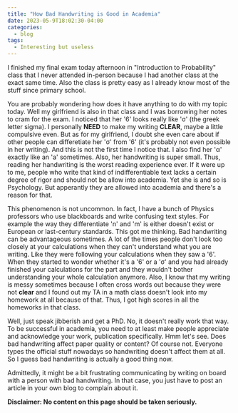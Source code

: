 ```yaml
---
title: "How Bad Handwriting is Good in Academia"
date: 2023-05-9T18:02:30-04:00
categories:
  - blog
tags:
  - Interesting but useless 
---
```


I finished my final exam today afternoon in "Introduction to Probability" class that I never attended in-person because I had another class at the exact same time. Also the class is pretty easy as I already know most of the stuff since primary school. 

You are probably wondering how does it have anything to do with my topic today. Well my girlfriend is also in that class and I was borrowing her notes to cram for the exam. I noticed that her '6' looks really like '&sigma;' (the greek letter sigma). I personally **NEED** to make my writing **CLEAR**, maybe a little compulsive even. But as for my girlfriend, I doubt she even care about if other people can differetiate her '&sigma;' from '6' (it's probably not even possible in her writing). And this is not the first time I notice that. I also find her '&alpha;' exactly like an 'a' sometimes. Also, her handwriting is super small. Thus, reading her handwriting is the worst reading experience ever. If it were up to me, people who write that kind of indifferentiable text lacks a certain degree of rigor and should not be allow into academia. Yet she is and so is Psychology. But apperantly they are allowed into academia and there's a reason for that.

This phenomenon is not uncommon. In fact, I have a bunch of Physics professors who use blackboards and write confusing text styles. For example the way they differentiate 'n' and 'm' is either doesn't exist or European or last-century standards. This got me thinking. Bad handwriting can be advantageous sometimes. A lot of the times people don't look too closely at your calculations when they can't understand what you are writing. Like they were following your calculations when they saw a '6'. When they started to wonder whether it's a '6' or a '&sigma;' and you had already finished your calculations for the part and they wouldn't bother understanding your whole calculation anymore. Also, I know that my writing is messy sometimes because I often cross words out because they were not **clear** and I found out my TA in a math class doesn't look into my homework at all because of that. Thus, I got high scores in all the homeworks in that class.

Well, just speak jibberish and get a PhD. No, it doesn't really work that way. To be successful in academia, you need to at least make people appreciate and acknowledge your work, publication specifically. Hmm let's see. Does bad handwriting affect paper quality or content? Of course not. Everyone types the official stuff nowadays so handwriting doesn't affect them at all. So I guess bad handwriting is actually a good thing now.

Admittedly, it might be a bit frustrating communicating by writing on board with a person with bad handwriting. In that case, you just have to post an article in your own blog to complain about it.

**Disclaimer: No content on this page should be taken seriously.**